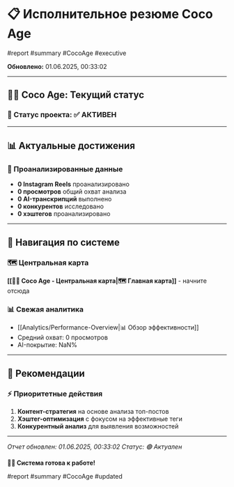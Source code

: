 # 📋 Исполнительное резюме Coco Age

#report #summary #CocoAge #executive

**Обновлено:** 01.06.2025, 00:33:02

---

## 🥥✨ Coco Age: Текущий статус

### 🎯 Статус проекта: ✅ АКТИВЕН

---

## 📊 Актуальные достижения

### 💎 Проанализированные данные
- **0 Instagram Reels** проанализировано
- **0 просмотров** общий охват анализа
- **0 AI-транскрипций** выполнено
- **0 конкурентов** исследовано
- **0 хэштегов** проанализировано

---

## 🔗 Навигация по системе

### 🗺️ Центральная карта
**[[🥥✨ Coco Age - Центральная карта|🗺️ Главная карта]]** - начните отсюда

### 📊 Свежая аналитика
- [[Analytics/Performance-Overview|📊 Обзор эффективности]]
- Средний охват: 0 просмотров
- AI-покрытие: NaN%

---

## 🚀 Рекомендации

### ⚡ Приоритетные действия
1. **Контент-стратегия** на основе анализа топ-постов
2. **Хэштег-оптимизация** с фокусом на эффективные теги
3. **Конкурентный анализ** для выявления возможностей

---

*Отчет обновлен: 01.06.2025, 00:33:02*
*Статус: 🟢 Актуален*

**🥥✨ Система готова к работе!**

#report #summary #CocoAge #updated